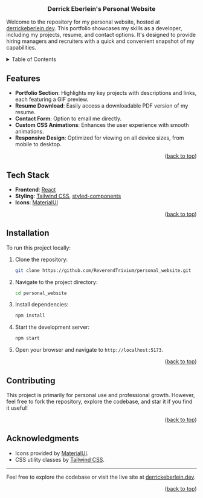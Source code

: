 <div id="top"></div>

<!-- PROJECT LOGO -->
<br />
<div align="center">
<h3 align="center">Derrick Eberlein's Personal Website</h3>

</div>

Welcome to the repository for my personal website, hosted at [derrickeberlein.dev](https://derrickeberlein.dev/). This portfolio showcases my skills as a developer, including my projects, resume, and contact options. It's designed to provide hiring managers and recruiters with a quick and convenient snapshot of my capabilities.

<!-- TABLE OF CONTENTS -->
<details>
  <summary>Table of Contents</summary>
  <ol>
    <li>
      <a href="#features">Features</a>
    </li>
    <li>
      <a href="#tech-stack">Tech Stack</a>
    </li>
    <li><a href="#installation">Installation</a></li>
    <li><a href="#contributing">License</a></li>
    <li><a href="#acknowledgments">Acknowledgments</a></li>
  </ol>
</details>

<!-- Features -->
## Features

- **Portfolio Section**: Highlights my key projects with descriptions and links, each featuring a GIF preview.
- **Resume Download**: Easily access a downloadable PDF version of my resume.
- **Contact Form**: Option to email me directly.
- **Custom CSS Animations**: Enhances the user experience with smooth animations.
- **Responsive Design**: Optimized for viewing on all device sizes, from mobile to desktop.

<p align="right">(<a href="#top">back to top</a>)</p>

<!-- Tech Stack -->
## Tech Stack

- **Frontend**: [React](https://reactjs.org/)
- **Styling**: [Tailwind CSS](https://tailwindcss.com/), [styled-components](https://styled-components.com/)
- **Icons**: [MaterialUI](https://mui.com/)

<p align="right">(<a href="#top">back to top</a>)</p>

<!-- Installation -->
## Installation

To run this project locally:

1. Clone the repository:
   ```bash
   git clone https://github.com/ReverendTrivium/personal_website.git
   ```

2. Navigate to the project directory:
   ```bash
   cd personal_website
   ```

3. Install dependencies:
   ```bash
   npm install
   ```

4. Start the development server:
   ```bash
   npm start
   ```

5. Open your browser and navigate to `http://localhost:5173`.

<p align="right">(<a href="#top">back to top</a>)</p>

<!-- CONTRIBUTING -->
## Contributing

This project is primarily for personal use and professional growth. However, feel free to fork the repository, explore the codebase, and star it if you find it useful!

<p align="right">(<a href="#top">back to top</a>)</p>

<!-- ACKNOWLEDGMENTS -->
## Acknowledgments

- Icons provided by [MaterialUI](https://mui.com/).
- CSS utility classes by [Tailwind CSS](https://tailwindcss.com/).

---

Feel free to explore the codebase or visit the live site at [derrickeberlein.dev](https://derrickeberlein.dev/).

<p align="right">(<a href="#top">back to top</a>)</p>

